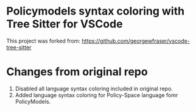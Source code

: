 # Policymodels syntax coloring with Tree Sitter for VSCode
This project was forked from:
https://github.com/georgewfraser/vscode-tree-sitter

# Changes from original repo
1. Disabled all language syntax coloring included in original repo.
2. Added language syntax coloring for Policy-Space language fomr PolicyModels.

